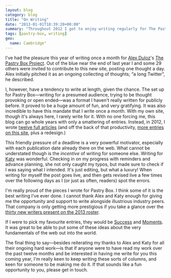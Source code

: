 ```yaml
---
layout: blog
category: blog
title: "On Writing"
date: "2013-01-01T18:39:20+00:00"
summary: "Throughout 2012 I got to enjoy writing regularly for The Pastry Box. In illustrious company I got to join in the great pleasure of writing for an audience, writing to a deadline, and having people give me feedback on my drafts. I had a really really good time doing it, so here's a short reflection on the work now the year is done and Pastry Box is handing off to new authors."
tags: [pastry-box, writing]
geo:
  name: Cambridge"
---
```

I've had the pleasure this year of writing once a month for [Alex Duloz](http://bitspushedaround.com/)'s [The Pastry Box Project](https://the-pastry-box-project.net). Out of the blue near the end of last year I and some 29 others were invited to contribute to this new site, posting one thought a day. Alex initially pitched it as an ongoing collecting of thoughts; “a long Twitter”, he described.

I, however, have a tendency to write at length, given the chance. The set up for Pastry Box—writing for a presumed audience, trying to be thought provoking or open ended—was a format I haven't really written for publicly before. It proved to be a huge amount of fun, and very gratifying. It was also incredible to have this mandate that I write once a month. With my own site, though it's always here, I rarely write for it. With no one forcing me, this blog can go whole years with only a smattering of entries. Instead, in 2012, I wrote [twelve full articles](http://the-pastry-box-project.net/bakers) (and off the back of that productivity, [more entries on this site](http://benward.me/2012/), plus a redesign.)

This friendly pressure of a deadline is a very powerful motivator, especially with each publication date already there on the web. What cannot be understated though is the *incentive* of writing for someone else. Writing for [Katy](http://katywatkins.com/) was wonderful. Checking in on my progress with reminders and advance planning, she not only caught my typos, but made sure to check if I was saying what I intended. It's just editing, but what a luxury! When writing for myself the post goes live, and then gets revised live a few times over the following days as I (or just as often, readers) spot the errors.

I'm really proud of the pieces I wrote for Pastry Box. I think some of it is the best writing I've ever done. I cannot thank Alex and Katy enough for giving me the opportunity and support to write alongside illustrious industry peers. That company is only getting more prestigious if you take a glance over the [thirty new writers present on the 2013 roster](http://the-pastry-box-project.net/bakers).

If I were to pick my favourite entries, they would be [Success](http://the-pastry-box-project.net/ben-ward/2012-february-24) and [Moments](http://the-pastry-box-project.net/ben-ward/2012-april-26). It was great to be able to put some of these ideas about the very fundamentals of the web out into the world.

The final thing to say—besides reiterating my thanks to Alex and Katy for all their ongoing hard work—is that if anyone were to have read my work over the past twelve months and be interested in having me write for you this coming year, I'm really keen to keep writing these sorts of columns, and keen for someone to be making me do it. If that sounds like a fun opportunity to you, please get in touch.
